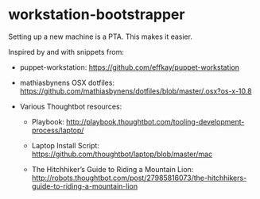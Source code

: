 workstation-bootstrapper
========================

Setting up a new machine is a PTA. This makes it easier.

Inspired by and with snippets from:

- puppet-workstation: https://github.com/effkay/puppet-workstation

- mathiasbynens OSX dotfiles:
  https://github.com/mathiasbynens/dotfiles/blob/master/.osx?os-x-10.8

- Various Thoughtbot resources:

  - Playbook:
    http://playbook.thoughtbot.com/tooling-development-process/laptop/

  - Laptop Install Script:
    https://github.com/thoughtbot/laptop/blob/master/mac

  - The Hitchhiker’s Guide to Riding a Mountain Lion:
    http://robots.thoughtbot.com/post/27985816073/the-hitchhikers-guide-to-riding-a-mountain-lion

